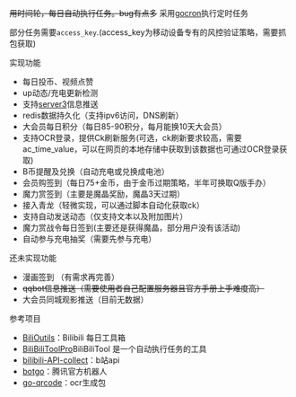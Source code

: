 ~~用时间轮，每日自动执行任务。bug有点多~~
采用[gocron](https://github.com/go-co-op/gocron)执行定时任务

部分任务需要`access_key`.(access_key为移动设备专有的风控验证策略，需要抓包获取)

实现功能
- 每日投币、视频点赞
- up动态/充电更新检测
- 支持[server3](https://sc3.ft07.com/)信息推送
- redis数据持久化（支持ipv6访问，DNS刷新）
- 大会员每日积分（每日85-90积分，每月能换10天大会员）
- 支持OCR登录，提供Ck刷新服务(可选，ck刷新要求较高，需要ac_time_value，可以在网页的本地存储中获取到该数据也可通过OCR登录获取)
- B币提醒及兑换（自动充电或兑换成电池）
- 会员购签到（每日75+金币，由于金币过期策略，半年可换取Q版手办）
- 魔力赏签到（主要是魔晶奖励，魔晶3天过期）
- 接入青龙（轻微实现，可以通过脚本自动化获取ck）
- 支持自动发送动态（仅支持文本以及附加图片）
- 魔力赏战令每日签到(主要还是获得魔晶，部分用户没有该活动)
- 自动参与充电抽奖（需要先参与充电）

还未实现功能
- 漫画签到 （有需求再完善） 
- ~~qqbot信息推送（需要使用者自己配置服务器且官方手册上手难度高）~~
- 大会员同城观影推送（目前无数据）


参考项目
- [BiliOutils](https://github.com/catlair/BiliOutils)：Bilibili 每日工具箱
- [BiliBiliToolPro](https://github.com/RayWangQvQ/BiliBiliToolPro)BiliBiliTool 是一个自动执行任务的工具
- [bilibili-API-collect](https://github.com/SocialSisterYi/bilibili-API-collect)：b站api
- [botgo](https://github.com/tencent-connect/botgo?tab=readme-ov-file)：腾讯官方机器人
- [go-qrcode](https://github.com/skip2/go-qrcode?tab=readme-ov-file)：ocr生成包


